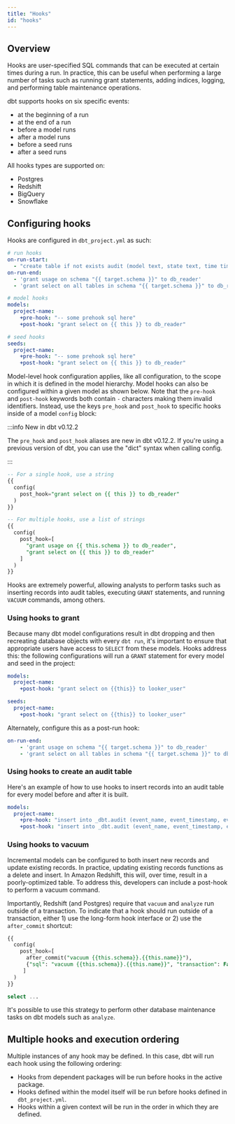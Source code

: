 ```yaml
---
title: "Hooks"
id: "hooks"
---
```


## Overview

Hooks are user-specified SQL commands that can be executed at certain times during a run. In practice, this can be useful when performing a large number of tasks such as running grant statements, adding indices, logging, and performing table maintenance operations.

dbt supports hooks on six specific events:

- at the beginning of a run
- at the end of a run
- before a model runs
- after a model runs
- before a seed runs
- after a seed runs

All hooks types are supported on:
 - Postgres
 - Redshift
 - BigQuery
 - Snowflake

## Configuring hooks

Hooks are configured in `dbt_project.yml` as such:

<File name='dbt_project.yml'>

```yaml
# run hooks
on-run-start:
  - "create table if not exists audit (model text, state text, time timestamp)"
on-run-end:
  - 'grant usage on schema "{{ target.schema }}" to db_reader'
  - 'grant select on all tables in schema "{{ target.schema }}" to db_reader'

# model hooks
models:
  project-name:
    +pre-hook: "-- some prehook sql here"
    +post-hook: "grant select on {{ this }} to db_reader"

# seed hooks
seeds:
  project-name:
    +pre-hook: "-- some prehook sql here"
    +post-hook: "grant select on {{ this }} to db_reader"
```
</File>

Model-level hook configuration applies, like all configuration, to the scope in which it is defined in the model hierarchy. Model hooks can also be configured within a given model as shown below. Note that the `pre-hook` and `post-hook` keywords both contain `-` characters making them invalid identifiers. Instead, use the keys `pre_hook` and `post_hook` to specific hooks inside of a model `config` block:

:::info New in dbt v0.12.2

The `pre_hook` and `post_hook` aliases are new in dbt v0.12.2. If you're using a previous version of dbt, you can use the "dict" syntax when calling config.

:::



```sql
-- For a single hook, use a string
{{
  config(
    post_hook="grant select on {{ this }} to db_reader"
  )
}}

-- For multiple hooks, use a list of strings
{{
  config(
    post_hook=[
      "grant usage on {{ this.schema }} to db_reader",
      "grant select on {{ this }} to db_reader"
    ]
  )
}}
```

Hooks are extremely powerful, allowing analysts to perform tasks such as inserting records into audit tables, executing `GRANT` statements, and running `VACUUM` commands, among others.

### Using hooks to grant

Because many dbt model configurations result in dbt dropping and then recreating database objects with every `dbt run`, it's important to ensure that appropriate users have access to `SELECT` from these models. Hooks address this: the following configurations will run a `GRANT` statement for every model and seed in the project:

<File name='dbt_project.yml'>

```yaml
models:
  project-name:
    +post-hook: "grant select on {{this}} to looker_user"

seeds:
  project-name:
    +post-hook: "grant select on {{this}} to looker_user"
```

</File>


Alternately, configure this as a post-run hook:

```yaml
on-run-end:
    - 'grant usage on schema "{{ target.schema }}" to db_reader'
    - 'grant select on all tables in schema "{{ target.schema }}" to db_reader'
```

### Using hooks to create an audit table

Here's an example of how to use hooks to insert records into an audit table for every model before and after it is built.

<File name='dbt_project.yml'>

```yaml
models:
  project-name:
    +pre-hook: "insert into _dbt.audit (event_name, event_timestamp, event_schema, event_model) values ( 'starting model deployment', getdate(), '{{this.schema}}', '{{this.name}}')"
    +post-hook: "insert into _dbt.audit (event_name, event_timestamp, event_schema, event_model) values ( 'completed model deployment', getdate(), '{{this.schema}}', '{{this.name}}')"
```

</File>

### Using hooks to vacuum

Incremental models can be configured to both insert new records and update existing records. In practice, updating existing records functions as a delete and insert. In Amazon Redshift, this will, over time, result in a poorly-optimized table. To address this, developers can include a post-hook to perform a vacuum command.

Importantly, Redshift (and Postgres) require that `vacuum` and `analyze` run outside of a transaction. To indicate that a hook should run outside of a transaction, either 1) use the long-form hook interface or 2) use the `after_commit` shortcut:

```sql
{{
  config(
    post_hook=[
      after_commit("vacuum {{this.schema}}.{{this.name}}"),
      {"sql": "vacuum {{this.schema}}.{{this.name}}", "transaction": False}
     ]
  )
}}

select ...
```

It's possible to use this strategy to perform other database maintenance tasks on dbt models such as `analyze`.

## Multiple hooks and execution ordering

Multiple instances of any hook may be defined. In this case, dbt will run each hook using the following ordering:

- Hooks from dependent packages will be run before hooks in the active package.
- Hooks defined within the model itself will be run before hooks defined in `dbt_project.yml`.
- Hooks within a given context will be run in the order in which they are defined.
